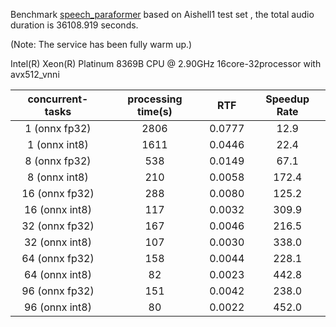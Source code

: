 Benchmark [speech_paraformer](https://www.modelscope.cn/models/damo/speech_paraformer-large_asr_nat-zh-cn-16k-common-vocab8404-pytorch/summary) based on Aishell1 test set , the total audio duration is 36108.919 seconds.

(Note: The service has been fully warm up.)

 Intel(R) Xeon(R) Platinum 8369B CPU @ 2.90GHz   16core-32processor    with avx512_vnni

| concurrent-tasks | processing time(s) |  RTF   | Speedup Rate |
|:----------------:|:------------------:|:------:|:------------:|
|  1 (onnx fp32)   |        2806        | 0.0777 |     12.9     |
|  1 (onnx int8)   |        1611        | 0.0446 |     22.4     |
|  8 (onnx fp32)   |        538         | 0.0149 |     67.1     |
|  8 (onnx int8)   |        210         | 0.0058 |    172.4     |
|  16 (onnx fp32)  |        288         | 0.0080 |    125.2     |
|  16 (onnx int8)  |        117         | 0.0032 |    309.9     |
|  32 (onnx fp32)  |        167         | 0.0046 |    216.5     |
|  32 (onnx int8)  |        107         | 0.0030 |    338.0     |
|  64 (onnx fp32)  |        158         | 0.0044 |    228.1     |
|  64 (onnx int8)  |         82         | 0.0023 |    442.8     |
|  96 (onnx fp32)  |        151         | 0.0042 |    238.0     |
|  96 (onnx int8)  |         80         | 0.0022 |    452.0     |

